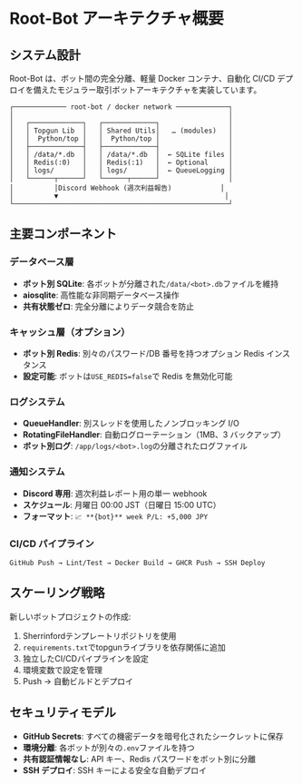 # Root-Bot アーキテクチャ概要

## システム設計

Root-Bot は、ボット間の完全分離、軽量 Docker コンテナ、自動化 CI/CD デプロイを備えたモジュラー取引ボットアーキテクチャを実装しています。

```
┌───────────── root-bot / docker network ─────────────┐
│                                                     │
│   ┌─────────────┐   ┌─────────────┐                 │
│   │ Topgun Lib  │   │ Shared Utils│   … (modules)   │
│   │  Python/top │   │  Python/top │                 │
│   ├─────────────┤   ├─────────────┤                 │
│   │ /data/*.db  │   │ /data/*.db  │  ← SQLite files │
│   │ Redis(:0)   │   │ Redis(:1)   │  ← Optional     │
│   │ logs/       │   │ logs/       │  ← QueueLogging │
│   └──────┬──────┘   └──────┬──────┘                 │
│          │Discord Webhook (週次利益報告)            │
│          ▼                                         │
└─────────────────────────────────────────────────────┘
```

## 主要コンポーネント

### データベース層

- **ボット別 SQLite**: 各ボットが分離された`/data/<bot>.db`ファイルを維持
- **aiosqlite**: 高性能な非同期データベース操作
- **共有状態ゼロ**: 完全分離によりデータ競合を防止

### キャッシュ層（オプション）

- **ボット別 Redis**: 別々のパスワード/DB 番号を持つオプション Redis インスタンス
- **設定可能**: ボットは`USE_REDIS=false`で Redis を無効化可能

### ログシステム

- **QueueHandler**: 別スレッドを使用したノンブロッキング I/O
- **RotatingFileHandler**: 自動ログローテーション（1MB、3 バックアップ）
- **ボット別ログ**: `/app/logs/<bot>.log`の分離されたログファイル

### 通知システム

- **Discord 専用**: 週次利益レポート用の単一 webhook
- **スケジュール**: 月曜日 00:00 JST（日曜日 15:00 UTC）
- **フォーマット**: `📈 **{bot}** week P/L: +5,000 JPY`

### CI/CD パイプライン

```
GitHub Push → Lint/Test → Docker Build → GHCR Push → SSH Deploy
```

## スケーリング戦略

新しいボットプロジェクトの作成:

1. Sherrinfordテンプレートリポジトリを使用
2. `requirements.txt`でtopgunライブラリを依存関係に追加
3. 独立したCI/CDパイプラインを設定
4. 環境変数で設定を管理
5. Push → 自動ビルドとデプロイ

## セキュリティモデル

- **GitHub Secrets**: すべての機密データを暗号化されたシークレットに保存
- **環境分離**: 各ボットが別々の`.env`ファイルを持つ
- **共有認証情報なし**: API キー、Redis パスワードをボット別に分離
- **SSH デプロイ**: SSH キーによる安全な自動デプロイ
